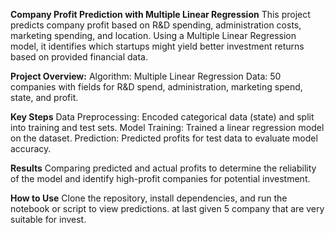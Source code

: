 **Company Profit Prediction with Multiple Linear Regression**
This project predicts company profit based on R&D spending, administration costs, marketing spending, and location. 
Using a Multiple Linear Regression model, it identifies which startups might yield better investment returns based on provided financial data.

**Project Overview:**
Algorithm: Multiple Linear Regression
Data: 50 companies with fields for R&D spend, administration, marketing spend, state, and profit.

**Key Steps**
Data Preprocessing: Encoded categorical data (state) and split into training and test sets.
Model Training: Trained a linear regression model on the dataset.
Prediction: Predicted profits for test data to evaluate model accuracy.

**Results**
Comparing predicted and actual profits to determine the reliability of the model and identify high-profit companies for potential investment.

**How to Use**
Clone the repository, install dependencies, and run the notebook or script to view predictions.
at last given 5 company that are very suitable for invest.
